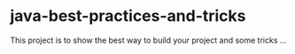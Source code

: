 # java-best-practices-and-tricks
This project is to show the best way to build your project and some tricks ...
